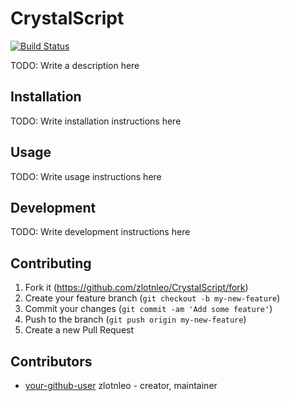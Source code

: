 # CrystalScript
[![Build Status](https://travis-ci.org/zlotnleo/CrystalScript.svg?branch=master)](https://travis-ci.org/zlotnleo/CrystalScript)

TODO: Write a description here

## Installation

TODO: Write installation instructions here

## Usage

TODO: Write usage instructions here

## Development

TODO: Write development instructions here

## Contributing

1. Fork it (<https://github.com/zlotnleo/CrystalScript/fork>)
2. Create your feature branch (`git checkout -b my-new-feature`)
3. Commit your changes (`git commit -am 'Add some feature'`)
4. Push to the branch (`git push origin my-new-feature`)
5. Create a new Pull Request

## Contributors

- [your-github-user](https://github.com/zlotnleo) zlotnleo - creator, maintainer
